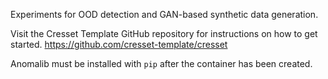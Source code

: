 Experiments for OOD detection and GAN-based synthetic data generation.

Visit the Cresset Template GitHub repository for 
instructions on how to get started.
https://github.com/cresset-template/cresset

Anomalib must be installed with `pip` after the container has been created.


